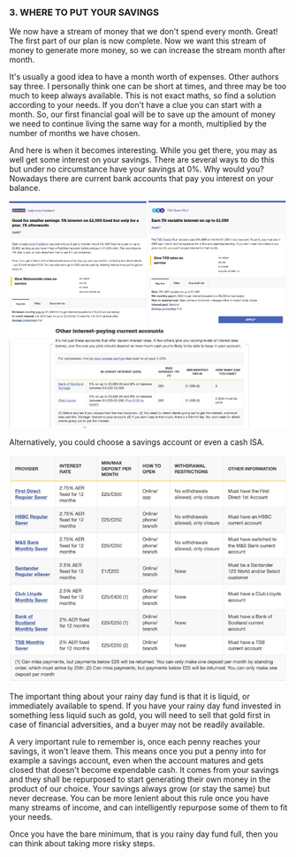 ### 3. WHERE TO PUT YOUR SAVINGS

We now have a stream of money that we don't spend every month. Great! The first part of our plan is now complete. Now we want this stream of money to generate more money, so we can increase the stream month after month.

It's usually a good idea to have a month worth of expenses. Other authors say three. I personally think one can be short at times, and three may be too much to keep always available. This is not exact maths, so find a solution according to your needs. If you don't have a clue you can start with a month. So, our first financial goal will be to save up the amount of money we need to continue living the same way for a month, multiplied by the number of months we have chosen.

And here is when it becomes interesting. While you get there, you may as well get some interest on your savings. There are several ways to do this but under no circumstance have your savings at 0%. Why would you? Nowadays there are current bank accounts that pay you interest on your balance.

![Current bank accounts with interest. Source: moneysavingexpert.com](./current.jpg)

Alternatively, you could choose a savings account or even a cash ISA.

![Regular savings accounts. Source: moneysavingexpert.com](./savings.jpg)

The important thing about your rainy day fund is that it is liquid, or immediately available to spend. If you have your rainy day fund invested in something less liquid such as gold, you will need to sell that gold first in case of financial adversities, and a buyer may not be readily available.

A very important rule to remember is, once each penny reaches your savings, it won't leave them. This means once you put a penny into for example a savings account, even when the account matures and gets closed that doesn't become expendable cash. It comes from your savings and they shall be repurposed to start generating their own money in the product of our choice. Your savings always grow (or stay the same) but never decrease. You can be more lenient about this rule once you have many streams of income, and can intelligently repurpose some of them to fit your needs.

Once you have the bare minimum, that is you rainy day fund full, then you can think about taking more risky steps.
